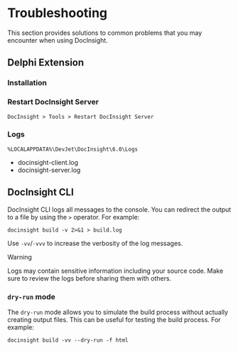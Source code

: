 # Troubleshooting

This section provides solutions to common problems that you may encounter when using DocInsight.

## Delphi Extension

### Installation

### Restart DocInsight Server

`DocInsight > Tools > Restart DocInsight Server`

### Logs

`%LOCALAPPDATA%\DevJet\DocInsight\6.0\Logs`

- docinsight-client.log
- docinsight-server.log

## DocInsight CLI

DocInsight CLI logs all messages to the console. You can redirect the output to a file by using the `>` operator. For example:

```shell
docinsight build -v 2>&1 > build.log
```

Use `-vv`/`-vvv` to increase the verbosity of the log messages.

> [!WARNING]
>
> Logs may contain sensitive information including your source code. Make sure to review the logs before sharing them with others.

### `dry-run` mode

The `dry-run` mode allows you to simulate the build process without actually creating output files. This can be useful for testing the build process. For example:

```shell
docinsight build -vv --dry-run -f html
```
